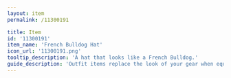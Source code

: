 ```yaml
---
layout: item
permalink: /11300191

title: Item
id: '11300191'
item_name: 'French Bulldog Hat'
icon_url: '11300191.png'
tooltip_description: 'A hat that looks like a French Bulldog.'
guide_description: 'Outfit items replace the look of your gear when equipped.'
---
```

